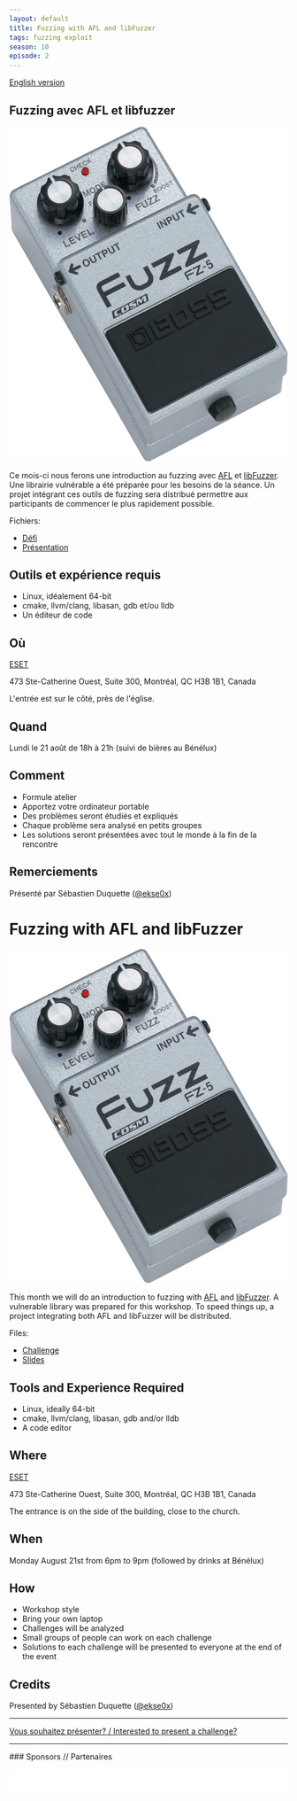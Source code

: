 ```yaml
---
layout: default
title: Fuzzing with AFL and libFuzzer
tags: fuzzing exploit
season: 10
episode: 2
---
```



[English version](#english)

## Fuzzing avec AFL et libfuzzer

![Fuzz pedal](/images/17-08_fuzz_pedal.jpg)

Ce mois-ci nous ferons une introduction au fuzzing avec
[AFL](http://lcamtuf.coredump.cx/afl/) et
[libFuzzer](https://llvm.org/docs/LibFuzzer.html). Une librairie vulnérable a
été préparée pour les besoins de la séance. Un projet intégrant ces outils de
fuzzing sera distribué permettre aux participants de commencer le plus
rapidement possible.

Fichiers:

- [Défi](https://goo.gl/7Y5YYw)
- [Présentation](https://goo.gl/csMKGe)

## Outils et expérience requis

* Linux, idéalement 64-bit
* cmake, llvm/clang, libasan, gdb et/ou lldb
* Un éditeur de code

## Où

[ESET](https://www.eset.ca)

473 Ste-Catherine Ouest, Suite 300, Montréal, QC H3B 1B1, Canada

L'entrée est sur le côté, près de l'église.

## Quand

Lundi le 21 août de 18h à 21h (suivi de bières au Bénélux)

## Comment

* Formule atelier
* Apportez votre ordinateur portable
* Des problèmes seront étudiés et expliqués
* Chaque problème sera analysé en petits groupes
* Les solutions seront présentées avec tout le monde à la fin de la rencontre

## Remerciements

Présenté par Sébastien Duquette ([@ekse0x](https://twitter.com/ekse0x))

<a id="english"></a>

# Fuzzing with AFL and libFuzzer

![Fuzz pedal](/images/17-08_fuzz_pedal.jpg)

This month we will do an introduction to fuzzing with
[AFL](http://lcamtuf.coredump.cx/afl/) and
[libFuzzer](https://llvm.org/docs/LibFuzzer.html). A vulnerable library was
prepared for this workshop. To speed things up, a project integrating both AFL
and libFuzzer will be distributed.

Files:

- [Challenge](https://goo.gl/7Y5YYw)
- [Slides](https://goo.gl/csMKGe)

## Tools and Experience Required

* Linux, ideally 64-bit
* cmake, llvm/clang, libasan, gdb and/or lldb
* A code editor

## Where

[ESET](https://www.eset.ca)

473 Ste-Catherine Ouest, Suite 300, Montréal, QC H3B 1B1, Canada

The entrance is on the side of the building, close to the church.

## When

Monday August 21st from 6pm to 9pm (followed by drinks at Bénélux)

## How

* Workshop style
* Bring your own laptop
* Challenges will be analyzed
* Small groups of people can work on each challenge
* Solutions to each challenge will be presented to everyone at the end of the event

## Credits

Presented by Sébastien Duquette ([@ekse0x](https://twitter.com/ekse0x))

<hr/>

[Vous souhaitez présenter? / Interested to present a challenge?](https://github.com/montrehack/montrehack.github.com/wiki/Present-at-Montrehack)

<hr/>
### Sponsors // Partenaires

[![Brasserie Benelux](/images/benelux.png)](http://brasseriebenelux.com/)
